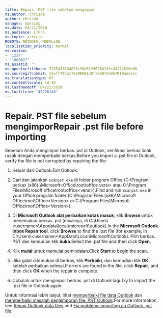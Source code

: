 ```yaml
---
title: Repair. PST file sebelum mengimpor
ms.author: chrisda
author: chrisda
manager: dansimp
ms.date: 04/21/2020
ms.audience: ITPro
ms.topic: article
ROBOTS: NOINDEX, NOFOLLOW
localization_priority: Normal
ms.custom:
- "1226"
- "1800027"
ms.assetid: ''
ms.openlocfilehash: 518543f664873c99d5f296284199cd417c620e00
ms.sourcegitcommit: 55eff703a17e500681d8fa6a87eb067019ade3cc
ms.translationtype: MT
ms.contentlocale: id-ID
ms.lasthandoff: 04/22/2020
ms.locfileid: "43720140"
---
```

# <a name="repair-pst-file-before-importing"></a><span data-ttu-id="24a68-102">Repair. PST file sebelum mengimpor</span><span class="sxs-lookup"><span data-stu-id="24a68-102">Repair .pst file before importing</span></span>

<span data-ttu-id="24a68-103">Sebelum Anda mengimpor berkas. pst di Outlook, verifikasi berkas tidak rusak dengan memperbaiki berkas:</span><span class="sxs-lookup"><span data-stu-id="24a68-103">Before you import a .pst file in Outlook, verify the file is not corrupted by repairing the file:</span></span>

1. <span data-ttu-id="24a68-104">Keluar dari Outlook.</span><span class="sxs-lookup"><span data-stu-id="24a68-104">Exit Outlook.</span></span>

2. <span data-ttu-id="24a68-105">Cari dan jalankan `Scanpst.exe` di folder program Office (C:\Program berkas (x86) \Microsoft\<Office\root\office versi\> atau C:\Program Files\Microsoft office\root\office\<versi\>).</span><span class="sxs-lookup"><span data-stu-id="24a68-105">Find and run `Scanpst.exe` in your Office program folder (C:\Program Files (x86)\Microsoft Office\root\Office\<Version\> or C:\Program Files\Microsoft Office\root\Office\<Version\>).</span></span>

3. <span data-ttu-id="24a68-106">Di **Microsoft Outlook alat perbaikan kotak masuk**, klik **Browse** untuk menemukan berkas. pst (misalnya, di C:\Users\\<username\>\Appdata\local\microsoft\outlook).</span><span class="sxs-lookup"><span data-stu-id="24a68-106">In the **Microsoft Outlook Inbox Repair tool**, click **Browse** to find the .pst file (for example, in C:\Users\\<username\>\AppData\Local\Microsoft\Outlook).</span></span> <span data-ttu-id="24a68-107">Pilih berkas. PST dan kemudian klik **buka**.</span><span class="sxs-lookup"><span data-stu-id="24a68-107">Select the .pst file and then click **Open**.</span></span>

4. <span data-ttu-id="24a68-108">Klik **mulai** untuk memulai pemindaian.</span><span class="sxs-lookup"><span data-stu-id="24a68-108">Click **Start** to begin the scan.</span></span>

5. <span data-ttu-id="24a68-109">Jika galat ditemukan di berkas, klik **Perbaiki**, dan kemudian klik **OK** setelah perbaikan selesai.</span><span class="sxs-lookup"><span data-stu-id="24a68-109">If errors are found in the file, click **Repair**, and then click **OK** when the repair is complete.</span></span>

6. <span data-ttu-id="24a68-110">Cobalah untuk mengimpor berkas. pst di Outlook lagi.</span><span class="sxs-lookup"><span data-stu-id="24a68-110">Try to import the .pst file in Outlook again.</span></span>

<span data-ttu-id="24a68-111">Untuk informasi lebih lanjut, lihat [memperbaiki file data Outlook](https://support.office.com/article/25663bc3-11ec-4412-86c4-60458afc5253) dan [memperbaiki masalah pengimporan file. PST Outlook](https://support.office.com/article/2d2e50dc-5c36-4ab2-ab50-f1be733b3d6e).</span><span class="sxs-lookup"><span data-stu-id="24a68-111">For more information, see [Repair Outlook data files](https://support.office.com/article/25663bc3-11ec-4412-86c4-60458afc5253) and [Fix problems importing an Outlook .pst file](https://support.office.com/article/2d2e50dc-5c36-4ab2-ab50-f1be733b3d6e).</span></span>
